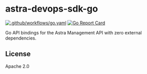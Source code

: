 # astra-devops-sdk-go

[![.github/workflows/go.yaml](https://github.com/rsds143/astra-devops-sdk-go/actions/workflows/go.yaml/badge.svg)](https://github.com/rsds143/astra-devops-sdk-go/actions/workflows/go.yaml)
[![Go Report Card](https://goreportcard.com/badge/github.com/rsds143/astra-devops-sdk-go)](https://goreportcard.com/report/github.com/rsds143/astra-devops-sdk-go)

Go API bindings for the Astra Management API with zero external dependencies.

## License

Apache 2.0


